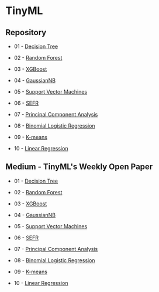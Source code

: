 # TinyML

## Repository

- 01 - [Decision Tree](https://github.com/thommaskevin/TinyML/tree/main/01_decision_tree)

- 02 - [Random Forest](https://github.com/thommaskevin/TinyML/tree/main/02_random_forest)

- 03 - [XGBoost](https://github.com/thommaskevin/TinyML/tree/main/03_XGBoost)

- 04 - [GaussianNB](https://github.com/thommaskevin/TinyML/tree/main/04_GaussianNB)
  
- 05 - [Support Vector Machines](https://github.com/thommaskevin/TinyML/tree/main/05_support_vector_machine)

- 06 - [SEFR](https://github.com/thommaskevin/TinyML/tree/main/06_SEFR)

- 07 - [Principal Component Analysis](https://github.com/thommaskevin/TinyML/tree/main/07_principal_components_analysis)

- 08 - [Binomial Logistic Regression](https://github.com/thommaskevin/TinyML/tree/main/08_Logistic_Regressor)

- 09 - [K-means](https://github.com/thommaskevin/TinyML/tree/main/09_K_Means)

- 10 - [Linear Regression](https://github.com/thommaskevin/TinyML/tree/main/10_Linear_Regressor)

## Medium - TinyML's Weekly Open Paper

- 01 - [Decision Tree](https://medium.com/@thommaskevin/tinyml-%C3%A1rvore-de-decis%C3%A3o-aa1414562d97)

- 02 - [Random Forest](https://medium.com/@thommaskevin/tinyml-random-forest-classifier-and-regressor-b351aa0980e8)

- 03 - [XGBoost](https://medium.com/@thommaskevin/tinyml-xgboost-classifier-795202285779)

- 04 - [GaussianNB](https://medium.com/@thommaskevin/tinyml-gaussian-naive-bayes-classifier-31f8d241c67c)

- 05 - [Support Vector Machines](https://medium.com/@thommaskevin/tinyml-support-vector-machines-classifier-c391b54f3ab8)

- 06 - [SEFR](https://medium.com/@thommaskevin/tinyml-similarity-ensemble-fusion-for-retrieval-sefr-379b647faba3)

- 07 - [Principal Component Analysis](https://medium.com/@thommaskevin/tinyml-principal-component-analysis-pca-5379d0874592)

- 08 - [Binomial Logistic Regression](https://medium.com/@thommaskevin/tinyml-binomial-logistic-regression-0fdbf00e6765)

- 09 - [K-means](https://medium.com/@thommaskevin/tinyml-k-means-10e72828d492)

- 10 - [Linear Regression](https://medium.com/@thommaskevin/tinyml-linear-regression-0b715844db01)
